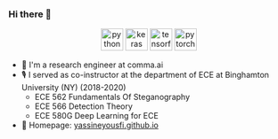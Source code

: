 ### Hi there 👋

<p align="center">
  <img src="https://upload.wikimedia.org/wikipedia/commons/c/c3/Python-logo-notext.svg" alt="python" width="40" height="40"/>
  <img src="https://github.com/valohai/ml-logos/blob/master/keras.svg" alt="keras" width="40" height="40"/> 
  <img src="https://www.vectorlogo.zone/logos/tensorflow/tensorflow-icon.svg" alt="tensorflow" width="40" height="40"/> 
  <img src="https://www.vectorlogo.zone/logos/pytorch/pytorch-icon.svg" alt="pytorch" width="40" height="40"/> 
</p>

- 🚗 I'm a research engineer at comma.ai
- 🎙 I served as co-instructor at the department of ECE at Binghamton University (NY) (2018-2020)
  - ECE 562 Fundamentals Of Steganography
  - ECE 566 Detection Theory
  - ECE 580G Deep Learning for ECE
- 🏡 Homepage: [yassineyousfi.github.io](https://yassineyousfi.github.io)
